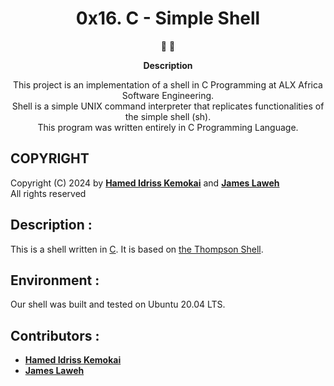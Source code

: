 <h1 align="center">
  0x16. C - Simple Shell
</h1>

<p align="center">
   📄 🚀
</p>

<p align="center">
  <strong>
   Description
  </strong>
</p>

<p align="center">
This project is an implementation of a shell in C Programming at ALX Africa Software Engineering. </br>
Shell is a simple UNIX command interpreter that replicates functionalities of the simple shell (sh). </br>
This program was written entirely in C Programming Language.
</p>

## COPYRIGHT
Copyright (C) 2024 by [**Hamed Idriss Kemokai**](https://github.com/halino2710) and [**James Laweh**](https://github.com/Jackkoyoyo) </br>
All rights reserved

 ## Description :
This is a shell written in [C](https://en.wikipedia.org/wiki/C_(programming_language)).
It is based on [the Thompson Shell](https://en.wikipedia.org/wiki/Thompson_shell).

## Environment :
Our shell was built and tested on  Ubuntu 20.04 LTS.


## Contributors :
* [**Hamed Idriss Kemokai**](https://github.com/halino2710)
* [**James Laweh**](https://github.com/Jackkoyoyo)

